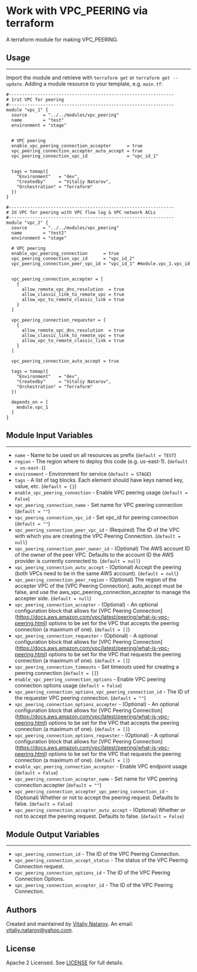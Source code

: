 # Work with VPC_PEERING via terraform

A terraform module for making VPC_PEERING.


## Usage
----------------------
Import the module and retrieve with ```terraform get``` or ```terraform get --update```. Adding a module resource to your template, e.g. `main.tf`:

```
#---------------------------------------------------------------
# 1rst VPC for peering
#---------------------------------------------------------------
module "vpc_1" {
  source      = "../../modules/vpc_peering"
  name        = "test"
  environment = "stage"


  # VPC peering
  enable_vpc_peering_connection_accepter      = true
  vpc_peering_connection_accepter_auto_accept = true
  vpc_peering_connection_vpc_id               = "vpc_id_1"


  tags = tomap({
    "Environment"   = "dev",
    "Createdby"     = "Vitaliy Natarov",
    "Orchestration" = "Terraform"
  })
}

#---------------------------------------------------------------
# 2d VPC for peering with VPC flow log & VPC network ACLs
#---------------------------------------------------------------
module "vpc_2" {
  source      = "../../modules/vpc_peering"
  name        = "test2"
  environment = "stage"

  # VPC peering
  enable_vpc_peering_connection      = true
  vpc_peering_connection_vpc_id      = "vpc_id_2"
  vpc_peering_connection_peer_vpc_id = "vpc_id_1" #module.vpc_1.vpc_id


  vpc_peering_connection_accepter = [
    {
      allow_remote_vpc_dns_resolution  = true
      allow_classic_link_to_remote_vpc = true
      allow_vpc_to_remote_classic_link = true
    }
  ]

  vpc_peering_connection_requester = [
    {
      allow_remote_vpc_dns_resolution  = true
      allow_classic_link_to_remote_vpc = true
      allow_vpc_to_remote_classic_link = true
    }
  ]

  vpc_peering_connection_auto_accept = true

  tags = tomap({
    "Environment"   = "dev",
    "Createdby"     = "Vitaliy Natarov",
    "Orchestration" = "Terraform"
  })

  depends_on = [
    module.vpc_1
  ]
}
```

## Module Input Variables
----------------------
- `name` - Name to be used on all resources as prefix (`default = TEST`)
- `region` - The region where to deploy this code (e.g. us-east-1). (`default = us-east-1`)
- `environment` - Environment for service (`default = STAGE`)
- `tags` - A list of tag blocks. Each element should have keys named key, value, etc. (`default = {}`)
- `enable_vpc_peering_connection` - Enable VPC peering usage (`default = False`)
- `vpc_peering_connection_name` - Set name for VPC peering connection (`default = ""`)
- `vpc_peering_connection_vpc_id` - Set vpc_id for peering connection (`default = ""`)
- `vpc_peering_connection_peer_vpc_id` - (Required) The ID of the VPC with which you are creating the VPC Peering Connection. (`default = null`)
- `vpc_peering_connection_peer_owner_id` - (Optional) The AWS account ID of the owner of the peer VPC. Defaults to the account ID the AWS provider is currently connected to. (`default = null`)
- `vpc_peering_connection_auto_accept` - (Optional) Accept the peering (both VPCs need to be in the same AWS account). (`default = null`)
- `vpc_peering_connection_peer_region` - (Optional) The region of the accepter VPC of the [VPC Peering Connection]. auto_accept must be false, and use the aws_vpc_peering_connection_accepter to manage the accepter side. (`default = null`)
- `vpc_peering_connection_accepter` - (Optional) - An optional configuration block that allows for [VPC Peering Connection] (https://docs.aws.amazon.com/vpc/latest/peering/what-is-vpc-peering.html) options to be set for the VPC that accepts the peering connection (a maximum of one). (`default = []`)
- `vpc_peering_connection_requester` - (Optional) - A optional configuration block that allows for [VPC Peering Connection] (https://docs.aws.amazon.com/vpc/latest/peering/what-is-vpc-peering.html) options to be set for the VPC that requests the peering connection (a maximum of one). (`default = []`)
- `vpc_peering_connection_timeouts` - Set timeouts used for creating a peering connection (`default = []`)
- `enable_vpc_peering_connection_options` - Enable VPC peering connection options usage (`default = False`)
- `vpc_peering_connection_options_vpc_peering_connection_id` - The ID of the requester VPC peering connection. (`default = ""`)
- `vpc_peering_connection_options_accepter` - (Optional) - An optional configuration block that allows for [VPC Peering Connection] (https://docs.aws.amazon.com/vpc/latest/peering/what-is-vpc-peering.html) options to be set for the VPC that accepts the peering connection (a maximum of one). (`default = []`)
- `vpc_peering_connection_options_requester` - (Optional) - A optional configuration block that allows for [VPC Peering Connection] (https://docs.aws.amazon.com/vpc/latest/peering/what-is-vpc-peering.html) options to be set for the VPC that requests the peering connection (a maximum of one). (`default = []`)
- `enable_vpc_peering_connection_accepter` - Enable VPC endpoint usage (`default = False`)
- `vpc_peering_connection_accepter_name` - Set name for VPC peering connection accepter (`default = ""`)
- `vpc_peering_connection_accepter_vpc_peering_connection_id` - (Optional) Whether or not to accept the peering request. Defaults to false. (`default = False`)
- `vpc_peering_connection_accepter_auto_accept` - (Optional) Whether or not to accept the peering request. Defaults to false. (`default = False`)

## Module Output Variables
----------------------
- `vpc_peering_connection_id` - The ID of the VPC Peering Connection.
- `vpc_peering_connection_accept_status` - The status of the VPC Peering Connection request.
- `vpc_peering_connection_options_id` - The ID of the VPC Peering Connection Options.
- `vpc_peering_connection_accepter_id` - The ID of the VPC Peering Connection.


## Authors

Created and maintained by [Vitaliy Natarov](https://github.com/SebastianUA). An email: [vitaliy.natarov@yahoo.com](vitaliy.natarov@yahoo.com).

## License

Apache 2 Licensed. See [LICENSE](https://github.com/SebastianUA/terraform/blob/master/LICENSE) for full details.
